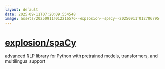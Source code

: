 ```yaml
---
layout: default
date: 2025-09-11T07:20:09.554548
image: assets/20250911T012216576--explosion--spaCy--20250911T012706795--cropped.png
---
```


# [explosion/spaCy](https://github.com/explosion/spaCy)

advanced NLP library for Python with pretrained models, transformers, and multilingual support

